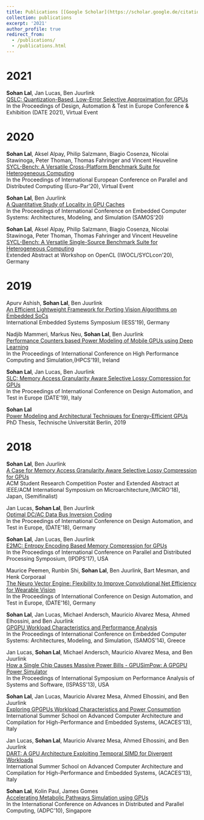 ```yaml
---
title: Publications [[Google Scholar](https://scholar.google.de/citations?user=0C7ensoAAAAJ&hl=en)]
collection: publications
excerpt: '2021'
author_profile: true
redirect_from: 
  - /publications/
  - /publications.html
---
```


2021
===

**Sohan Lal**, Jan Lucas, Ben Juurlink <br> 
[QSLC: Quantization-Based, Low-Error Selective Approximation for GPUs](https://ieeexplore.ieee.org/abstract/document/9474124) <br> 
In the Proceedings of Design, Automation & Test in Europe Conference & Exhibition (DATE 2021), Virtual Event

2020
===
**Sohan Lal**, Aksel Alpay, Philip Salzmann, Biagio Cosenza, Nicolai Stawinoga, Peter Thoman, Thomas Fahringer and Vincent Heuveline <br>
[SYCL-Bench: A Versatile Cross-Platform Benchmark Suite for Heterogeneous Computing](https://link.springer.com/chapter/10.1007/978-3-030-57675-2_39) <br>
In the Proceedings of International European Conference on Parallel and Distributed Computing (Euro-Par'20), Virtual Event
    
**Sohan Lal**, Ben Juurlink <br>
[A Quantitative Study of Locality in GPU Caches](https://link.springer.com/chapter/10.1007/978-3-030-60939-9_16) <br>
In the Proceedings of International Conference on Embedded Computer Systems: Architectures, Modeling, and Simulation (SAMOS'20)
    
**Sohan Lal**, Aksel Alpay, Philip Salzmann, Biagio Cosenza, Nicolai Stawinoga, Peter Thoman, Thomas Fahringer and Vincent Heuveline <br>
[SYCL-Bench: A Versatile Single-Source Benchmark Suite for Heterogeneous Computing](https://dl.acm.org/doi/pdf/10.1145/3388333.3388669) <br>
Extended Abstract at Workshop on OpenCL (IWOCL/SYCLcon'20), Germany

2019
===
Apurv Ashish, **Sohan Lal**, Ben Juurlink <br> 
[An Efficient Lightweight Framework for Porting Vision Algorithms on Embedded SoCs](https://www.depositonce.tu-berlin.de/handle/11303/10722) <br>
International Embedded Systems Symposium (IESS'19), Germany
   
Nadjib Mammeri, Markus Neu, **Sohan Lal**, Ben Juurlink <br>
[Performance Counters based Power Modeling of Mobile GPUs using Deep Learning](https://ieeexplore.ieee.org/abstract/document/9188139) <br>
In the Proceedings of International Conference on High Performance Computing and Simulation,(HPCS'19), Ireland
          
**Sohan Lal**, Jan Lucas, Ben Juurlink <br>
[SLC: Memory Access Granularity Aware Selective Lossy Compression for GPUs](https://ieeexplore.ieee.org/abstract/document/8714810) <br>
In the Proceedings of International Conference on Design Automation, and Test in Europe (DATE'19), Italy

**Sohan Lal** <br>
[Power Modeling and Architectural Techniques for Energy-Efficient GPUs](https://www.depositonce.tu-berlin.de/handle/11303/10167) <br>
PhD Thesis, Technische Universität Berlin, 2019

2018
===
**Sohan Lal**, Ben Juurlink <br>
[A Case for Memory Access Granularity Aware Selective Lossy Compression for GPUs](https://www.microarch.org/micro51/SRC/posters/14_lal.pdf) <br>
ACM Student Research Competition Poster and Extended Abstract at IEEE/ACM International Symposium on Microarchitecture,(MICRO'18), Japan, (Semifinalist)

Jan Lucas, **Sohan Lal**, Ben Juurlink <br>
[Optimal DC/AC Data Bus Inversion Coding](https://ieeexplore.ieee.org/abstract/document/8342169) <br>
In the Proceedings of International Conference on Design Automation, and Test in Europe, (DATE'18), Germany
    
**Sohan Lal**, Jan Lucas, Ben Juurlink <br>
[E2MC: Entropy Encoding Based Memory Compression for GPUs](https://ieeexplore.ieee.org/abstract/document/7967202) <br>
In the Proceedings of International Conference on Parallel and Distributed Processing Symposium, (IPDPS'17), USA
  
Maurice Peemen, Runbin Shi, **Sohan Lal**, Ben Juurlink, Bart Mesman, and Henk Corporaal <br>
[The Neuro Vector Engine: Flexibility to Improve Convolutional Net Efficiency for Wearable Vision](https://ieeexplore.ieee.org/abstract/document/7459569) <br>
In the Proceedings of International Conference on Design Automation, and Test in Europe, (DATE'16), Germany

**Sohan Lal**, Jan Lucas, Michael Andersch, Mauricio Alvarez Mesa, Ahmed Elhossini, and Ben Juurlink <br>
[GPGPU Workload Characteristics and Performance Analysis](https://ieeexplore.ieee.org/abstract/document/6893202) <br>
In the Proceedings of International Conference on Embedded Computer Systems: Architectures, Modeling, and Simulation, (SAMOS'14), Greece

Jan Lucas, **Sohan Lal**, Michael Andersch, Mauricio Alvarez Mesa, and Ben Juurlink <br>
[How a Single Chip Causes Massive Power Bills - GPUSimPow: A GPGPU Power Simulator](https://ieeexplore.ieee.org/abstract/document/6557150) <br>
In the Proceedings of International Symposium on Performance Analysis of Systems and Software, (ISPASS'13), USA

**Sohan Lal**, Jan Lucas, Mauricio Alvarez Mesa, Ahmed Elhossini, and Ben Juurlink <br>
[Exploring GPGPUs Workload Characteristics and Power Consumption](http://www.redaktion.tu-berlin.de/fileadmin/fg196/publication/acaces2013.pdf) <br>
International Summer School on Advanced Computer Architecture and Compilation for High-Performance and Embedded Systems, (ACACES'13), Italy

Jan Lucas, **Sohan Lal**, Mauricio Alvarez Mesa, Ahmed Elhossini, and Ben Juurlink <br>
[DART: A GPU Architecture Exploiting Temporal SIMD for Divergent Workloads](https://lpgpu.org/wp/wp-content/uploads/2013/06/dart.pdf) <br>
International Summer School on Advanced Computer Architecture and Compilation for High-Performance and Embedded Systems, (ACACES'13), Italy

**Sohan Lal**, Kolin Paul, James Gomes <br>
[Accelerating Metabolic Pathways Simulation using GPUs](https://dl4.globalstf.org/products-page/proceedings/dc/accelerating-metabolic-pathways-simulation-using-gpus/) <br>
In the International Conference on Advances in Distributed and Parallel Computing, (ADPC'10), Singapore


